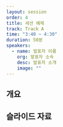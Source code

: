 ```yaml
---
layout: session
order: 4
title: 세션 예제
track: Track A
time: "3:40 ~ 4:30"
duration: 50분
speakers:
  - name: 발표자 이름
    org: 발표자 소속
    desc: 발표자 소개
    image: ""
---
```


## 개요

## 슬라이드 자료
